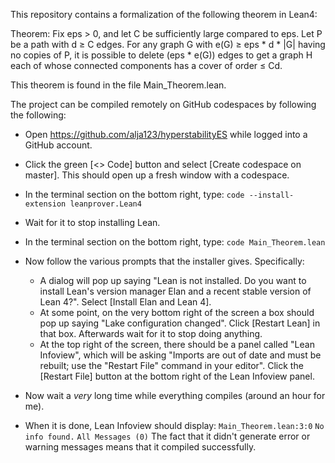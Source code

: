 This repository contains a formalization of the following theorem in Lean4: 

Theorem: 
Fix eps > 0, and let C be sufficiently large compared to eps. Let P be a path with d ≥ C edges. For any graph G with e(G) ≥ eps * d * |G| having no copies of P, it is possible to delete (eps * e(G)) edges to get a graph H each of whose connected components has a cover of order ≤ Cd.

This theorem is found in the file Main_Theorem.lean. 



The project can be compiled remotely on GitHub codespaces by following the following: 

- Open https://github.com/alja123/hyperstabilityES while logged into a GitHub account.

- Click the green [<> Code] button and select [Create codespace on master]. This should open up a fresh window with a codespace.

- In the terminal section on the bottom right, type: 
`code --install-extension leanprover.Lean4`

- Wait for it to stop installing Lean.

- In the terminal section on the bottom right, type: 
`code Main_Theorem.lean`

- Now follow the various prompts that the installer gives. Specifically:
    - A dialog will pop up saying "Lean is not installed. Do you want to install Lean's version manager Elan and a recent stable version of Lean 4?". Select [Install Elan and Lean 4]. 
    - At some point, on the very bottom right of the screen a box should pop up saying "Lake configuration changed". Click [Restart Lean] in that box. Afterwards wait for it to stop doing anything. 
    - At the top right of the screen, there should be a panel called "Lean Infoview", which will be asking "Imports are out of date and must be rebuilt; use the "Restart File" command in your editor". Click the [Restart File] button at the bottom right of the Lean Infoview panel.

- Now wait a *very* long time while everything compiles (around an hour for me).  

- When it is done, Lean Infoview should display: 
    `Main_Theorem.lean:3:0`
    `No info found.`
    `All Messages (0)`
The fact that it didn't generate error or warning messages means that it compiled successfully. 
